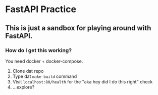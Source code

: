 # FastAPI Practice
## This is just a sandbox for playing around with FastAPI.

### How do I get this working?
You need docker + docker-compose.

1. Clone dat repo
2. Type dat `make build` command
3. Visit `localhost:80/health` for the "aka hey did I do this right" check
4. ...explore?
